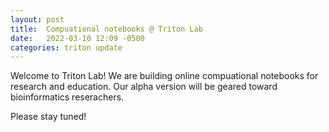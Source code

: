 ```yaml
---
layout: post
title:  Compuational notebooks @ Triton Lab
date:   2022-03-10 12:09 -0500
categories: triton update
---
```

Welcome to Triton Lab! We are building online compuational notebooks for research and education. Our alpha version will be geared toward bioinformatics reserachers.

Please stay tuned!
